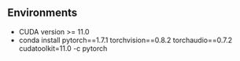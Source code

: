 ## Environments
- CUDA version >= 11.0
- conda install pytorch==1.7.1 torchvision==0.8.2 torchaudio==0.7.2 cudatoolkit=11.0 -c pytorch

